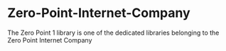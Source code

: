 # Zero-Point-Internet-Company
The Zero Point 1 library is one of the dedicated libraries belonging to the Zero Point Internet Company
